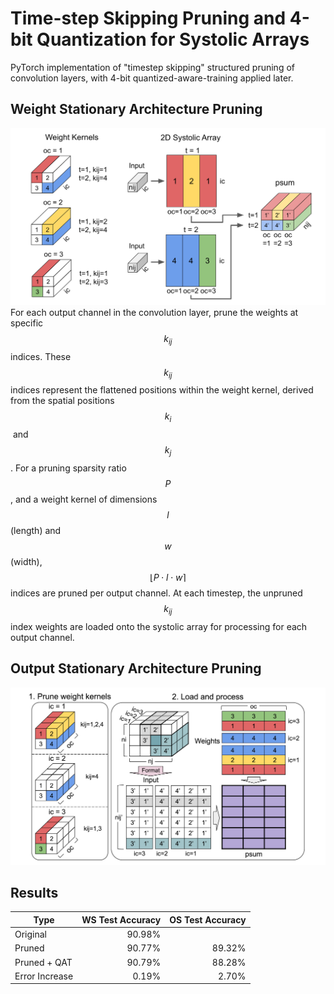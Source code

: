 # Time-step Skipping Pruning and 4-bit Quantization for Systolic Arrays
PyTorch implementation of "timestep skipping" structured pruning of convolution layers, with 4-bit quantized-aware-training applied later. 

## Weight Stationary Architecture Pruning
![ws_prune](images/ws_prune.png)
For each output channel in the convolution layer, prune the weights at specific $$k_{ij}$$​ indices. These $$k_{ij}$$​​ indices represent the flattened positions within the weight kernel, derived from the spatial positions $$k_i$$​ and $$k_j$$​. For a pruning sparsity ratio $$P$$, and a weight kernel of dimensions $$l$$ (length) and $$w$$ (width), $$\lfloor P \cdot l \cdot w \rceil$$ indices are pruned per output channel. At each timestep, the unpruned $$k_{ij}$$​ index weights are loaded onto the systolic array for processing for each output channel.

## Output Stationary Architecture Pruning
![os_prune](images/os_prune.png)

## Results
| Type           | WS Test Accuracy | OS Test Accuracy |
| -------------- | ---------------: | ---------------: |
| Original       | 90.98%                             ||
| Pruned         | 90.77%           | 89.32%           |
| Pruned + QAT   | 90.79%           | 88.28%           |
| Error Increase |  0.19%           |  2.70%           |
